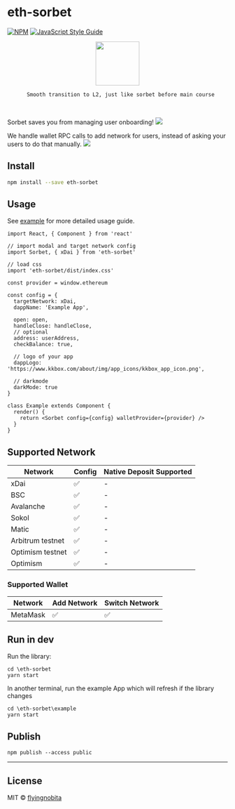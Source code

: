 # eth-sorbet

[![NPM](https://img.shields.io/npm/v/@huskyfinance/eth-sorbet.svg)](https://www.npmjs.com/package/@huskyfinance/eth-sorbet) [![JavaScript Style Guide](https://img.shields.io/badge/code_style-standard-brightgreen.svg)](https://standardjs.com)

<p align="center">
<img src="https://i.imgur.com/Q6k8YyH.png" height=100>

<p align="center"><code>  Smooth transition to L2, just like sorbet before main course</code></p>

<br>

Sorbet saves you from managing user onboarding!
![](https://i.imgur.com/qeq0yHy.png)

We handle wallet RPC calls to add network for users, instead of asking your users to do that manually.
![](https://i.imgur.com/kZ3wM1t.png)

## Install

```bash
npm install --save eth-sorbet
```

## Usage

See [example](./example) for more detailed usage guide.

```tsx
import React, { Component } from 'react'

// import modal and target network config
import Sorbet, { xDai } from 'eth-sorbet'

// load css
import 'eth-sorbet/dist/index.css'

const provider = window.ethereum

const config = {
  targetNetwork: xDai,
  dappName: 'Example App',

  open: open,
  handleClose: handleClose,
  // optional
  address: userAddress,
  checkBalance: true,

  // logo of your app
  dappLogo: 'https://www.kkbox.com/about/img/app_icons/kkbox_app_icon.png',

  // darkmode
  darkMode: true
}

class Example extends Component {
  render() {
    return <Sorbet config={config} walletProvider={provider} />
  }
}
```

## Supported Network

| Network          | Config | Native Deposit Supported |
| ---------------- | ------ | ------------------------ |
| xDai             | ✅     | -                        |
| BSC              | ✅     | -                        |
| Avalanche        | ✅     | -                        |
| Sokol            | ✅     | -                        |
| Matic            | ✅     | -                        |
| Arbitrum testnet | ✅     | -                        |
| Optimism testnet | ✅     | -                        |
| Optimism         | ✅     | -                        |

### Supported Wallet

| Network  | Add Network | Switch Network |
| -------- | ----------- | -------------- |
| MetaMask | ✅          | ✅             |

## Run in dev

Run the library:

```shell
cd \eth-sorbet
yarn start
```

In another terminal, run the example App which will refresh if the library changes

```shell
cd \eth-sorbet\example
yarn start
```

## Publish

```shell
npm publish --access public
```

---

## License

MIT © [flyingnobita](https://github.com/flyingnobita)
